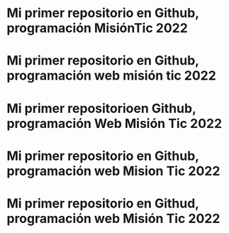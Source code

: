 # Mi primer repositorio en Github, programación MisiónTic 2022
# Mi primer repositorio en Github, programación web misión tic 2022
# Mi primer repositorioen Github, programación Web Misión Tic 2022
# Mi primer repositorio en Github, programación web Mision Tic 2022
# Mi primer repositorio en Githud, programación web Misión Tic 2022
